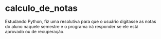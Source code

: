 # calculo_de_notas
Estudando Python, fiz uma resolutiva para que o usuário digitasse as notas do aluno naquele semestre e o programa irá responder se ele está aprovado ou de recuperação.
